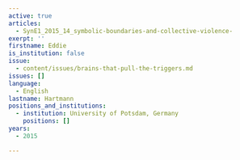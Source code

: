 ```yaml
---
active: true
articles:
  - SynE1_2015_14_symbolic-boundaries-and-collective-violence-
exerpt: ''
firstname: Eddie
is_institution: false
issue:
  - content/issues/brains-that-pull-the-triggers.md
issues: []
language:
  - English
lastname: Hartmann
positions_and_institutions:
  - institution: University of Potsdam, Germany
    positions: []
years:
  - 2015

---
```

